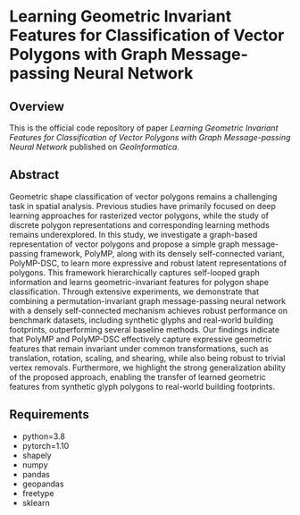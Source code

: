 # Learning Geometric Invariant Features for Classification of Vector Polygons with Graph Message-passing Neural Network

## Overview

This is the official code repository of paper *Learning Geometric Invariant Features for Classification of Vector Polygons with Graph Message-passing Neural Network* published on *GeoInformatica*.

## Abstract

Geometric shape classification of vector polygons remains a challenging task in spatial analysis. Previous studies have primarily focused on deep learning approaches for rasterized vector polygons, while the study of discrete polygon representations and corresponding learning methods remains underexplored. In this study, we investigate a graph-based representation of vector polygons and propose a simple graph message-passing framework, PolyMP, along with its densely self-connected variant, PolyMP-DSC, to learn more expressive and robust latent representations of polygons. This framework hierarchically captures self-looped graph information and learns geometric-invariant features for polygon shape classification. Through extensive experiments, we demonstrate that combining a permutation-invariant graph message-passing neural network with a densely self-connected mechanism achieves robust performance on benchmark datasets, including synthetic glyphs and real-world building footprints, outperforming several baseline methods. Our findings indicate that PolyMP and PolyMP-DSC effectively capture expressive geometric features that remain invariant under common transformations, such as translation, rotation, scaling, and shearing, while also being robust to trivial vertex removals. Furthermore, we highlight the strong generalization ability of the proposed approach, enabling the transfer of learned geometric features from synthetic glyph polygons to real-world building footprints.  

## Requirements

* python=3.8
* pytorch=1.10
* shapely
* numpy
* pandas
* geopandas
* freetype
* sklearn

